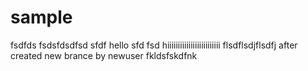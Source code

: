 # sample
fsdfds
fsdsfdsdfsd
sfdf
hello
sfd
fsd
hiiiiiiiiiiiiiiiiiiiiiiiii
flsdflsdjflsdfj
after created new brance by newuser
fkldsfskdfnk
